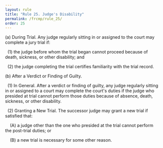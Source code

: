 ```yaml
---
layout: rule
title: "Rule 25. Judge's Disability"
permalink: /frcmp/rule_25/
order: 25
---
```


(a) During Trial. Any judge regularly sitting in or assigned to the court may complete a jury trial if:


&nbsp;&nbsp;(1) the judge before whom the trial began cannot proceed because of death, sickness, or other disability; and


&nbsp;&nbsp;(2) the judge completing the trial certifies familiarity with the trial record.


(b) After a Verdict or Finding of Guilty.


&nbsp;&nbsp;(1) In General. After a verdict or finding of guilty, any judge regularly sitting in or assigned to a court may complete the court's duties if the judge who presided at trial cannot perform those duties because of absence, death, sickness, or other disability.


&nbsp;&nbsp;(2) Granting a New Trial. The successor judge may grant a new trial if satisfied that:


&nbsp;&nbsp;&nbsp;&nbsp;(A) a judge other than the one who presided at the trial cannot perform the post-trial duties; or


&nbsp;&nbsp;&nbsp;&nbsp;(B) a new trial is necessary for some other reason.